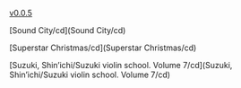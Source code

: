 [v0.0.5](https://github.com/littleflute/m19/edit/master/README.md)

[Sound City/cd](Sound City/cd)

[Superstar Christmas/cd](Superstar Christmas/cd)

[Suzuki, Shinʼichi/Suzuki violin school. Volume 7/cd](Suzuki, Shinʼichi/Suzuki violin school. Volume 7/cd)

